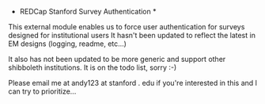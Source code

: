* REDCap Stanford Survey Authentication *

This external module enables us to force user authentication for surveys designed for institutional users
It hasn't been updated to reflect the latest in EM designs (logging, readme, etc...)

It also has not been updated to be more generic and support other shibboleth institutions.  It is on the todo list, sorry :-)

Please email me at andy123 at stanford . edu if you're interested in this and I can try to prioritize...